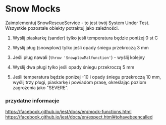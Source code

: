 Snow Mocks
==========

Zaimplementuj SnowRescueService - to jest twój System Under Test. Wszystkie pozostałe obiekty potraktuj jako zależności.

1. Wyślij piaskarkę (sander) tylko jeśli temperatura będzie poniżej 0 st C

2. Wyślij pług (snowplow) tylko jeśli opady śniegu przekroczą 3 mm
	
3. Jeśli pług nawali (`throw 'SnowplowMalfunction'`) - wyślij kolejny
		
4. Wyślij dwa pługi tylko jeśli opady śniegu przekroczą 5 mm

5. Jeśli temperatura będzie poniżej -10 i opady śniegu przekroczą 10 mm, wyślij trzy pługi, piaskarkę i powiadom prasę, określając poziom zagrożenia jako "SEVERE". 

### przydatne informacje

https://facebook.github.io/jest/docs/en/mock-functions.html
https://facebook.github.io/jest/docs/en/expect.html#tohavebeencalled

